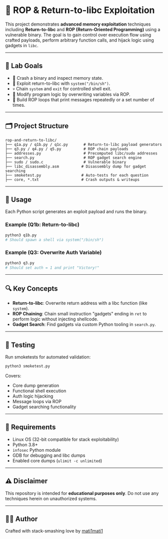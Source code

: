 # 🧠 ROP & Return-to-libc Exploitation

This project demonstrates **advanced memory exploitation** techniques including **Return-to-libc** and **ROP (Return-Oriented Programming)** using a vulnerable binary. The goal is to gain control over execution flow using crafted payloads, perform arbitrary function calls, and hijack logic using gadgets in `libc`.

---

## 🧱 Lab Goals

- 🔁 Crash a binary and inspect memory state.
- 🧨 Exploit return-to-libc with `system("/bin/sh")`.
- 💀 Chain `system` and `exit` for controlled shell exit.
- 🔐 Modify program logic by overwriting variables via ROP.
- 📣 Build ROP loops that print messages repeatedly or a set number of times.

---

## 🗂️ Project Structure

```
rop-and-return-to-libc/
├── q1a.py / q1b.py / q1c.py       # Return-to-libc payload generators
├── q3.py / q4.py / q5.py          # ROP chain payloads
├── addresses.py                   # Precomputed libc/sudo addresses
├── search.py                      # ROP gadget search engine
├── sudo / sudo.c                  # Vulnerable binary
├── libc_disassembly.asm          # Disassembly dump for gadget searching
├── smoketest.py                  # Auto-tests for each question
├── core, *.txt                   # Crash outputs & writeups
```

---

## 🚀 Usage

Each Python script generates an exploit payload and runs the binary.

### Example (Q1b: Return-to-libc)

```bash
python3 q1b.py
# Should spawn a shell via system("/bin/sh")
```

### Example (Q3: Overwrite Auth Variable)

```bash
python3 q3.py
# Should set auth = 1 and print "Victory!"
```

---

## 🔍 Key Concepts

- **Return-to-libc**: Overwrite return address with a libc function (like `system`).
- **ROP Chaining**: Chain small instruction "gadgets" ending in `ret` to perform logic without injecting shellcode.
- **Gadget Search**: Find gadgets via custom Python tooling in `search.py`.

---

## 🧪 Testing

Run smoketests for automated validation:

```bash
python3 smoketest.py
```

Covers:
- Core dump generation
- Functional shell execution
- Auth logic hijacking
- Message loops via ROP
- Gadget searching functionality

---

## 🧠 Requirements

- Linux OS (32-bit compatible for stack exploitability)
- Python 3.8+
- `infosec` Python module
- GDB for debugging and libc dumps
- Enabled core dumps (`ulimit -c unlimited`)

---

## ⚠️ Disclaimer

This repository is intended for **educational purposes only**. Do not use any techniques herein on unauthorized systems.

---

## 👨‍💻 Author

Crafted with stack-smashing love by [mati1mati1](https://github.com/mati1mati1)
